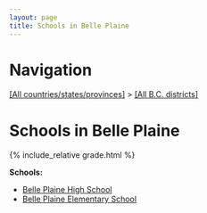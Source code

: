 ```yaml
---
layout: page
title: Schools in Belle Plaine
---
```

# Navigation

[[All countries/states/provinces]](../..) > [[All B.C. districts]](..)

# Schools in Belle Plaine

{% include_relative grade.html %}

**Schools:**

- [Belle Plaine High School](Belle_Plaine_High_School.md)
- [Belle Plaine Elementary School](Belle_Plaine_Elementary_School.md)

